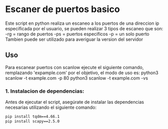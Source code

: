 # Escaner de puertos basico
Este script en python realiza un escaneo a los puertos de una direccion
ip especificada por el usuario, se pueden realizar 3 tipos de escaneo que son:
-rg = rango de puertos
-ps = puertos especificos
-p = un solo puerto
Tambien puede ser utilizado para averiguar la version del servidor

## Uso
Para escanear puertos con scanlow ejecute el siguiente comando, remplazando 
'expample.com' por el objetivo, el modo de uso es:
python3 scanlow -t example.com -p 80
python3 scanlow -t example.com -vs

### 1. Instalacion de dependencias:
Antes de ejecutar el script, asegúrate de instalar las 
dependencias necesarias utilizando el siguiente comando:

```bash
pip install tqdm==4.66.1
pip install scapy==2.5.0
